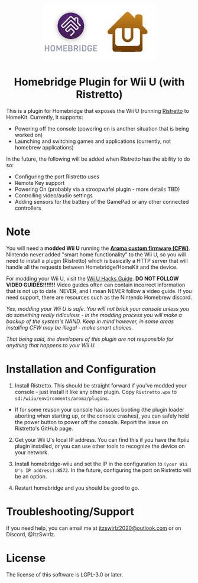 <p align="center">

<img src="https://github.com/homebridge/branding/raw/latest/logos/homebridge-wordmark-logo-vertical.png" width="150">
<img src=./.github/icon.png width="150">

</p>

<span align="center">

# Homebridge Plugin for Wii U (with Ristretto)

</span>

This is a plugin for Homebridge that exposes the Wii U (running [Ristretto](https://github.com/ItzSwirlz/Ristretto) to HomeKit. Currently, it supports:
* Powering off the console (powering on is another situation that is being worked on)
* Launching and switching games and applications (currently, not homebrew applications)

In the future, the following will be added when Ristretto has the ability to do so:
* Configuring the port Ristretto uses
* Remote Key support
* Powering On (probably via a stroopwafel plugin - more details TBD)
* Controlling video/audio settings
* Adding sensors for the battery of the GamePad or any other connected controllers

# Note
You will need a **modded Wii U** running the [**Aroma custom firmware (CFW)**](https://aroma.foryour.cafe). Nintendo never added "smart home functionality" to the Wii U, so you will need to install a plugin (Ristretto) which is basically a HTTP server that will handle all the requests between Homebridge/HomeKit and the device.

For modding your Wii U, visit the [Wii U Hacks Guide](https://wiiu.hacks.guide/#/). **DO NOT FOLLOW VIDEO GUIDES!!!!!!!** Video guides often can contain incorrect information that is not up to date. NEVER, and I mean NEVER follow a video guide. If you need support, there are resources such as the Nintendo Homebrew discord.

*Yes, modding your Wii U is safe. You will not brick your console unless you do something really ridiculous - in the modding process you will make a backup of the system's NAND. Keep in mind however, in some areas installing CFW may be illegal - make smart choices.*

*That being said, the developers of this plugin are not responsible for anything that happens to your Wii U.*

# Installation and Configuration

1) Install Ristretto. This should be straight forward if you've modded your console - just install it like any other plugin. Copy `Ristretto.wps` to `sd:/wiiu/environments/aroma/plugins`.
  - If for some reason your console has issues booting (the plugin loader aborting when starting up, or the console crashes), you can safely hold the power button to power off the console. Report the issue on Ristretto's GitHub page.

2) Get your Wii U's local IP address. You can find this if you have the ftpiiu plugin installed, or you can use other tools to recognize the device on your network.

3) Install homebridge-wiiu and set the IP in the configuration to `(your Wii U's IP address):8572`. In the future, configuring the port on Ristretto will be an option.

4) Restart homebridge and you should be good to go.

# Troubleshooting/Support
If you need help, you can email me at itzswirlz2020@outlook.com or on Discord, @ItzSwirlz.

# License
The license of this software is LGPL-3.0 or later.
